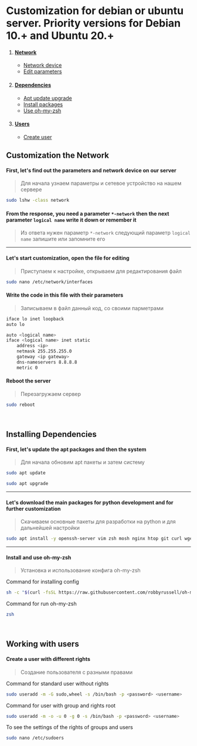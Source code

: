 Customization for debian or ubuntu server. Priority versions for Debian 10.+ and Ubuntu 20.+
============================================================================================

1. #### [Network](#customization-the-network)
    * [Network device](#first-lets-find-out-the-parameters-and-network-device-on-our-server)
    * [Edit parameters](#lets-start-customization-open-the-file-for-editing)

2. #### [Dependencies](#installing-dependencies)
    * [Apt update upgrade](#first-lets-update-the-apt-packages-and-then-the-system)
    * [Install packages](#lets-download-the-main-packages-for-python-development-and-for-further-customization)
    * [Use oh-my-zsh](#install-and-use-oh-my-zsh)

2. #### [Users](#working-with-users)
    * [Create user](#create-a-user-with-different-rights)



Customization the Network
-------------------------

#### First, let's find out the parameters and network device on our server

> Для начала узнаем параметры и сетевое устройство на нашем сервере

```bash
sudo lshw -class network
```

#### From the response, you need a parameter `*-network` then the next parameter `logical name` write it down or remember it

> Из ответа нужен параметр `*-network` следующий параметр `logical name` запишите или запомните его

***

#### Let's start customization, open the file for editing

> Приступаем к настройке, открываем для редактирования файл

```bash
sudo nano /etc/network/interfaces
```

#### Write the code in this file with their parameters

> Записываем в файл данный код, со своими парметрами

```bash
iface lo inet loopback
auto lo

auto <logical name>
iface <logical name> inet static
    address <ip>
    netmask 255.255.255.0
    gateway <ip gateway>
    dns-nameservers 8.8.8.8
    metric 0
```

#### Reboot the server

> Перезагружаем сервер

```bash
sudo reboot
```

&nbsp;

Installing Dependencies
-----------------------

#### First, let's update the apt packages and then the system

> Для начала обновим apt пакеты и затем систему

```bash
sudo apt update
```

```bash
sudo apt upgrade
```

***

#### Let's download the main packages for python development and for further customization

> Скачиваем основные пакеты для разработки на python и для дальнейшей настройки

```bash
sudo apt install -y openssh-server vim zsh mosh nginx htop git curl wget unzip zip make python3-dev python3-lxml supervisor python3 build-essential libssl-dev libffi-dev python3-pip python3-venv tk-dev libncurses5-dev libncursesw5-dev libreadline6-dev libdb5.3-dev libgdbm-dev libbz2-dev libexpat1-dev liblzma-dev zlib1g-dev
```

***

#### Install and use oh-my-zsh

> Установка и использование конфига oh-my-zsh

Сommand for installing config
```bash
sh -c "$(curl -fsSL https://raw.githubusercontent.com/robbyrussell/oh-my-zsh/master/tools/install.sh)"
```

Сommand for run oh-my-zsh
```bash
zsh
```

&nbsp;

Working with users
------------------

#### Create a user with different rights

> Создание пользователя с разными правами

Сommand for standard user without rights
```bash
sudo useradd -m -G sudo,wheel -s /bin/bash -p <password> <username>
```

Command for user with group and rights root
```bash
sudo useradd -m -o -u 0 -g 0 -s /bin/bash -p <password> <username>
```

To see the settings of the rights of groups and users
```bash
sudo nano /etc/sudoers
```
